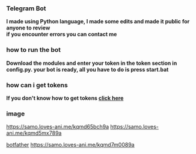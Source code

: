 ### Telegram Bot
**I made using Python language, I made some edits and made it public for anyone to review**<br>
**if you encounter errors you can contact me**
### how to run the bot
**Download the modules and enter your token in the token section in config.py. your bot is ready, all you have to do is press start.bat**

### how can i get tokens
**If you don't know how to get tokens <a href="https://core.telegram.org/bots">click here</a>**

### image
https://samo.loves-ani.me/kqmd65bch9a
https://samo.loves-ani.me/kqmd5mx789a

<a href="https://t.me/botfather">botfather</a> https://samo.loves-ani.me/kqmd7m0089a
